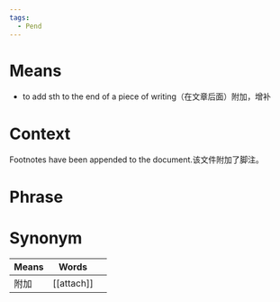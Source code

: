 ```yaml
---
tags:
  - Pend
---
```

# Means
- to add sth to the end of a piece of writing（在文章后面）附加，增补
# Context
Footnotes have been appended to the document.该文件附加了脚注。
# Phrase

# Synonym
| Means | Words      |     |
| ----- | ---------- | --- |
| 附加    | [[attach]] |     |

